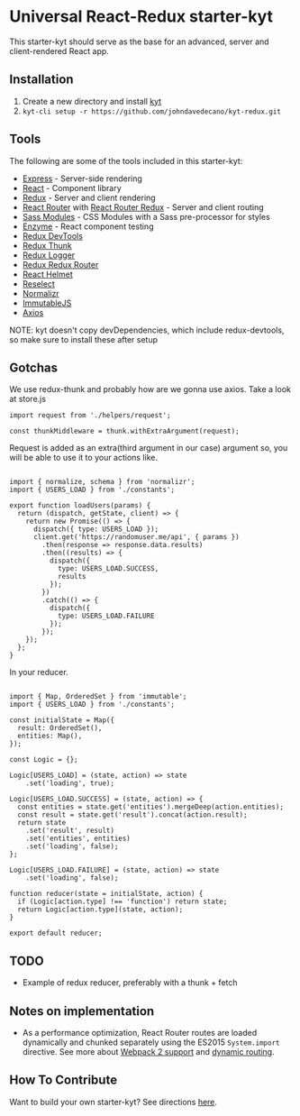 # Universal React-Redux starter-kyt

This starter-kyt should serve as the base for an advanced, server and client-rendered React app.


## Installation

1. Create a new directory and install [kyt](https://github.com/NYTimes/kyt)
2. `kyt-cli setup -r https://github.com/johndavedecano/kyt-redux.git`

## Tools

The following are some of the tools included in this starter-kyt:

- [Express](https://expressjs.com/) - Server-side rendering
- [React](https://facebook.github.io/react/) - Component library
- [Redux](https://github.com/reactjs/redux) - Server and client rendering
- [React Router](https://github.com/reactjs/react-router) with [React Router Redux](https://github.com/reactjs/react-router-redux) - Server and client routing
- [Sass Modules](https://github.com/css-modules/css-modules) - CSS Modules with a Sass pre-processor for styles
- [Enzyme](https://github.com/airbnb/enzyme) - React component testing
- [Redux DevTools](https://github.com/gaearon/redux-devtools)
- [Redux Thunk](https://github.com/gaearon/redux-thunk)
- [Redux Logger](https://github.com/evgenyrodionov/redux-logger)
- [Redux Redux Router](https://github.com/reactjs/react-router-redux)
- [React Helmet](https://github.com/nfl/react-helmet)
- [Reselect](https://github.com/reactjs/reselect)
- [Normalizr](https://github.com/paularmstrong/normalizr)
- [ImmutableJS](https://github.com/indexiatech/redux-immutablejs)
- [Axios](https://github.com/mzabriskie/axios)

NOTE: kyt doesn't copy devDependencies, which include redux-devtools, so make sure to install these after setup

## Gotchas

We use redux-thunk and probably how are we gonna use axios. Take a look at store.js

```
import request from './helpers/request';

const thunkMiddleware = thunk.withExtraArgument(request);
```

Request is added as an extra(third argument in our case) argument so, you will be able to use it to your actions like.

```

import { normalize, schema } from 'normalizr';
import { USERS_LOAD } from './constants';

export function loadUsers(params) {
  return (dispatch, getState, client) => {
    return new Promise(() => {
      dispatch({ type: USERS_LOAD });
      client.get('https://randomuser.me/api', { params })
        .then(response => response.data.results)
        .then((results) => {
          dispatch({
            type: USERS_LOAD.SUCCESS,
            results
          });
        })
        .catch(() => {
          dispatch({
            type: USERS_LOAD.FAILURE
          });
        });
    });
  };
}
```

In your reducer.

```

import { Map, OrderedSet } from 'immutable';
import { USERS_LOAD } from './constants';

const initialState = Map({
  result: OrderedSet(),
  entities: Map(),
});

const Logic = {};

Logic[USERS_LOAD] = (state, action) => state
    .set('loading', true);

Logic[USERS_LOAD.SUCCESS] = (state, action) => {
  const entities = state.get('entities').mergeDeep(action.entities);
  const result = state.get('result').concat(action.result);
  return state
    .set('result', result)
    .set('entities', entities)
    .set('loading', false);
};

Logic[USERS_LOAD.FAILURE] = (state, action) => state
    .set('loading', false);

function reducer(state = initialState, action) {
  if (Logic[action.type] !== 'function') return state;
  return Logic[action.type](state, action);
}

export default reducer;
```

## TODO
- Example of redux reducer, preferably with a thunk + fetch

## Notes on implementation

- As a performance optimization, React Router routes are loaded dynamically and chunked separately using the ES2015 `System.import` directive. See more about  [Webpack 2 support](https://gist.github.com/sokra/27b24881210b56bbaff7#code-splitting-with-es6) and [dynamic routing](https://github.com/reactjs/react-router/blob/master/docs/guides/DynamicRouting.md).

## How To Contribute
Want to build your own starter-kyt?
See directions [here](https://github.com/NYTimes/kyt/blob/master/docs/Starterkyts.md).
